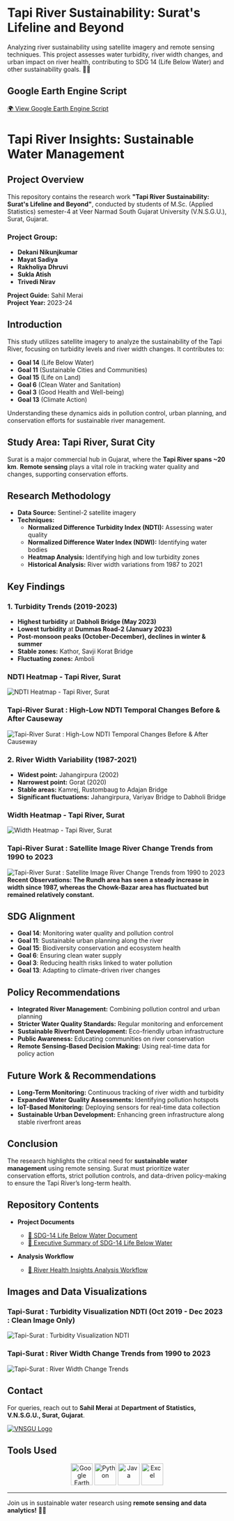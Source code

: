 # Tapi River Sustainability: Surat's Lifeline and Beyond

Analyzing river sustainability using satellite imagery and remote sensing techniques. This project assesses water turbidity, river width changes, and urban impact on river health, contributing to SDG 14 (Life Below Water) and other sustainability goals. 🚀🌊

## Google Earth Engine Script  
[🌍 View Google Earth Engine Script](https://code.earthengine.google.com/fb35f54db872ec1dcc574d11b1f1da66)  

# Tapi River Insights: Sustainable Water Management

## Project Overview
This repository contains the research work **"Tapi River Sustainability: Surat's Lifeline and Beyond"**, conducted by students of M.Sc. (Applied Statistics) semester-4 at Veer Narmad South Gujarat University (V.N.S.G.U.), Surat, Gujarat.

### Project Group:
- **Dekani Nikunjkumar**
- **Mayat Sadiya**
- **Rakholiya Dhruvi**
- **Sukla Atish**
- **Trivedi Nirav**

**Project Guide:** Sahil Merai  
**Project Year:** 2023-24

## Introduction
This study utilizes satellite imagery to analyze the sustainability of the Tapi River, focusing on turbidity levels and river width changes. It contributes to:
- **Goal 14** (Life Below Water)
- **Goal 11** (Sustainable Cities and Communities)
- **Goal 15** (Life on Land)
- **Goal 6** (Clean Water and Sanitation)
- **Goal 3** (Good Health and Well-being)
- **Goal 13** (Climate Action)

Understanding these dynamics aids in pollution control, urban planning, and conservation efforts for sustainable river management.

## Study Area: Tapi River, Surat City
Surat is a major commercial hub in Gujarat, where the **Tapi River spans ~20 km**. **Remote sensing** plays a vital role in tracking water quality and changes, supporting conservation efforts.

## Research Methodology
- **Data Source:** Sentinel-2 satellite imagery
- **Techniques:**
  - **Normalized Difference Turbidity Index (NDTI):** Assessing water quality
  - **Normalized Difference Water Index (NDWI):** Identifying water bodies
  - **Heatmap Analysis:** Identifying high and low turbidity zones
  - **Historical Analysis:** River width variations from 1987 to 2021

## Key Findings
### 1. Turbidity Trends (2019-2023)
- **Highest turbidity** at **Dabholi Bridge (May 2023)**
- **Lowest turbidity** at **Dummas Road-2 (January 2023)**
- **Post-monsoon peaks (October-December), declines in winter & summer**
- **Stable zones:** Kathor, Savji Korat Bridge
- **Fluctuating zones:** Amboli

### NDTI Heatmap - Tapi River, Surat
![NDTI Heatmap - Tapi River, Surat](Visualization/HeatMap%20Tapi%20River%20Surat%20NDTI.png)

### Tapi-River Surat : High-Low NDTI Temporal Changes Before & After Causeway  
![Tapi-River Surat : High-Low NDTI Temporal Changes Before & After Causeway](Visualization/High%20Low%20NDTI%20Tapi%20River%20Surat%20Satelite%20Image.png)

### 2. River Width Variability (1987-2021)
- **Widest point:** Jahangirpura (2002)
- **Narrowest point:** Gorat (2020)
- **Stable areas:** Kamrej, Rustombaug to Adajan Bridge
- **Significant fluctuations:** Jahangirpura, Variyav Bridge to Dabholi Bridge

### Width Heatmap - Tapi River, Surat  
![Width Heatmap - Tapi River, Surat](Visualization/HeatMap%20Tapi%20River%20Surat%20Width.png)

### Tapi-River Surat : Satellite Image River Change Trends from 1990 to 2023  
![Tapi-River Surat : Satellite Image River Change Trends from 1990 to 2023](Visualization/Tapi%20Surat%20Satellite%20Image%20River%20Change%20Trendsf%20from%201990%20to%202023.png)
**Recent Observations: The Rundh area has seen a steady increase in width since 1987, whereas the Chowk-Bazar area has fluctuated but remained relatively constant.**

## SDG Alignment
- **Goal 14**: Monitoring water quality and pollution control
- **Goal 11**: Sustainable urban planning along the river
- **Goal 15**: Biodiversity conservation and ecosystem health
- **Goal 6**: Ensuring clean water supply
- **Goal 3**: Reducing health risks linked to water pollution
- **Goal 13**: Adapting to climate-driven river changes

## Policy Recommendations
- **Integrated River Management:** Combining pollution control and urban planning
- **Stricter Water Quality Standards:** Regular monitoring and enforcement
- **Sustainable Riverfront Development:** Eco-friendly urban infrastructure
- **Public Awareness:** Educating communities on river conservation
- **Remote Sensing-Based Decision Making:** Using real-time data for policy action

## Future Work & Recommendations
- **Long-Term Monitoring:** Continuous tracking of river width and turbidity
- **Expanded Water Quality Assessments:** Identifying pollution hotspots
- **IoT-Based Monitoring:** Deploying sensors for real-time data collection
- **Sustainable Urban Development:** Enhancing green infrastructure along stable riverfront areas

## Conclusion
The research highlights the critical need for **sustainable water management** using remote sensing. Surat must prioritize water conservation efforts, strict pollution controls, and data-driven policy-making to ensure the Tapi River’s long-term health.

## Repository Contents  
- **Project Documents**  
  - [📄 SDG-14 Life Below Water Document](Documents/SDG-14%20Life%20Below%20Water.pdf)  
  - [📄 Executive Summary of SDG-14 Life Below Water](Documents/Executive%20Summary%20SDG-14%20Life%20Below%20Water.pdf)  

- **Analysis Workflow**  
  - [📄 River Health Insights Analysis Workflow](Documents/FLOW%20CHART.pdf)  


## Images and Data Visualizations

### Tapi-Surat : Turbidity Visualization NDTI (Oct 2019 - Dec 2023 : Clean Image Only)
![Tapi-Surat : Turbidity Visualization NDTI](Visualization/ndtI_VISUALIZATION_2.gif)

### Tapi-Surat : River Width Change Trends from 1990 to 2023
![Tapi-Surat : River Width Change Trends](Visualization/cumalative_Width_gif.gif)

## Contact
For queries, reach out to **Sahil Merai** at **Department of Statistics, V.N.S.G.U., Surat, Gujarat**.

[![VNSGU Logo](https://www.vnsgu.ac.in/img/vnsgu-logo-high.png)](https://www.vnsgu.ac.in/departments/statistics/index.html)

## Tools Used
<p align="center">
  <img src="https://earthengine.google.com/static/images/GoogleEarthEngine_Grey_108.png" alt="Google Earth Engine" height="50"/>
  <img src="https://raw.githubusercontent.com/devicons/devicon/master/icons/python/python-original.svg" alt="Python" width="50" height="50"/>
  <img src="https://raw.githubusercontent.com/devicons/devicon/master/icons/java/java-original.svg" alt="Java" width="50" height="50"/>
  <img src="https://upload.wikimedia.org/wikipedia/commons/thumb/3/34/Microsoft_Office_Excel_%282019%E2%80%93present%29.svg/1200px-Microsoft_Office_Excel_%282019%E2%80%93present%29.svg.png" alt="Excel" width="50" height="50"/>
</p>

---
Join us in sustainable water research using **remote sensing and data analytics!** 🚀🌊
